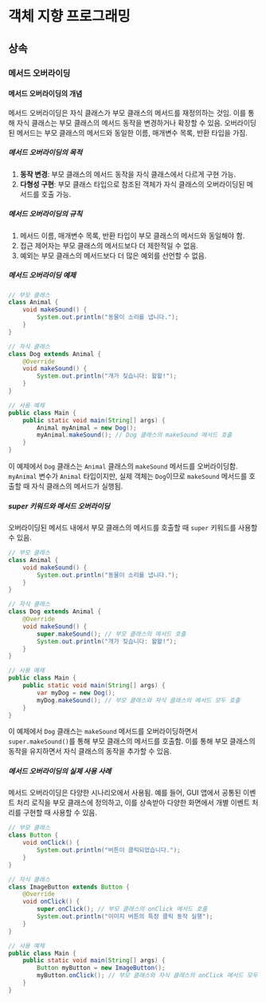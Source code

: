 # 객체 지향 프로그래밍

## 상속

### 메서드 오버라이딩

#### 메서드 오버라이딩의 개념

메서드 오버라이딩은 자식 클래스가 부모 클래스의 메서드를 재정의하는 것임. 이를 통해 자식 클래스는 부모 클래스의 메서드 동작을 변경하거나 확장할 수 있음. 오버라이딩된 메서드는 부모 클래스의 메서드와 동일한 이름, 매개변수 목록, 반환 타입을 가짐.

##### 메서드 오버라이딩의 목적

1. **동작 변경**: 부모 클래스의 메서드 동작을 자식 클래스에서 다르게 구현 가능.
2. **다형성 구현**: 부모 클래스 타입으로 참조된 객체가 자식 클래스의 오버라이딩된 메서드를 호출 가능.

##### 메서드 오버라이딩의 규칙

1. 메서드 이름, 매개변수 목록, 반환 타입이 부모 클래스의 메서드와 동일해야 함.
2. 접근 제어자는 부모 클래스의 메서드보다 더 제한적일 수 없음.
3. 예외는 부모 클래스의 메서드보다 더 많은 예외를 선언할 수 없음.

##### 메서드 오버라이딩 예제

```java
// 부모 클래스
class Animal {
    void makeSound() {
        System.out.println("동물이 소리를 냅니다.");
    }
}

// 자식 클래스
class Dog extends Animal {
    @Override
    void makeSound() {
        System.out.println("개가 짖습니다: 왈왈!");
    }
}

// 사용 예제
public class Main {
    public static void main(String[] args) {
        Animal myAnimal = new Dog();
        myAnimal.makeSound(); // Dog 클래스의 makeSound 메서드 호출
    }
}
```

이 예제에서 `Dog` 클래스는 `Animal` 클래스의 `makeSound` 메서드를 오버라이딩함. `myAnimal` 변수가 `Animal` 타입이지만, 실제 객체는 `Dog`이므로 `makeSound` 메서드를 호출할 때 자식 클래스의 메서드가 실행됨.

##### super 키워드와 메서드 오버라이딩

오버라이딩된 메서드 내에서 부모 클래스의 메서드를 호출할 때 `super` 키워드를 사용할 수 있음.

```java
// 부모 클래스
class Animal {
    void makeSound() {
        System.out.println("동물이 소리를 냅니다.");
    }
}

// 자식 클래스
class Dog extends Animal {
    @Override
    void makeSound() {
        super.makeSound(); // 부모 클래스의 메서드 호출
        System.out.println("개가 짖습니다: 왈왈!");
    }
}

// 사용 예제
public class Main {
    public static void main(String[] args) {
        var myDog = new Dog();
        myDog.makeSound(); // 부모 클래스와 자식 클래스의 메서드 모두 호출
    }
}
```

이 예제에서 `Dog` 클래스는 `makeSound` 메서드를 오버라이딩하면서 `super.makeSound()`를 통해 부모 클래스의 메서드를 호출함. 이를 통해 부모 클래스의 동작을 유지하면서 자식 클래스의 동작을 추가할 수 있음.

##### 메서드 오버라이딩의 실제 사용 사례

메서드 오버라이딩은 다양한 시나리오에서 사용됨. 예를 들어, GUI 앱에서 공통된 이벤트 처리 로직을 부모 클래스에 정의하고, 이를 상속받아 다양한 화면에서 개별 이벤트 처리를 구현할 때 사용할 수 있음.

```java
// 부모 클래스
class Button {
    void onClick() {
        System.out.println("버튼이 클릭되었습니다.");
    }
}

// 자식 클래스
class ImageButton extends Button {
    @Override
    void onClick() {
        super.onClick(); // 부모 클래스의 onClick 메서드 호출
        System.out.println("이미지 버튼의 특정 클릭 동작 실행");
    }
}

// 사용 예제
public class Main {
    public static void main(String[] args) {
        Button myButton = new ImageButton();
        myButton.onClick(); // 부모 클래스와 자식 클래스의 onClick 메서드 모두 호출
    }
}
```
